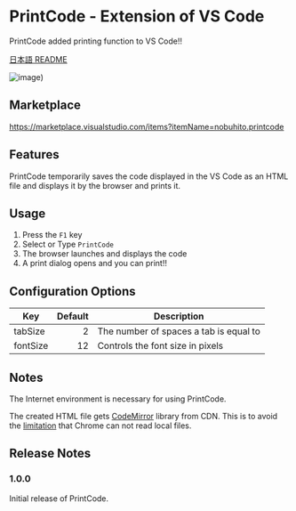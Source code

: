 # PrintCode - Extension of VS Code

PrintCode added printing function to VS Code!!

[日本語 README](https://github.com/nobuhito/vscode.printcode/blob/master/README.ja.md)

![image](https://github.com/nobuhito/vscode.printcode/blob/master/printcode.gif?raw=true))

## Marketplace

https://marketplace.visualstudio.com/items?itemName=nobuhito.printcode

## Features

PrintCode temporarily saves the code displayed in the VS Code as an HTML file and displays it by the browser and prints it.

## Usage

1. Press the `F1` key
2. Select or Type `PrintCode`
3. The browser launches and displays the code
4. A print dialog opens and you can print!!

## Configuration Options

Key      | Default | Description
---------|--------:|-------------
tabSize  |       2 | The number of spaces a tab is equal to
fontSize |      12 | Controls the font size in pixels

## Notes

The Internet environment is necessary for using PrintCode.

The created HTML file gets [CodeMirror][] library from CDN. This is to avoid the [limitation][issue47416] that Chrome can not read local files.

[CodeMirror]: http://codemirror.net/
[issue47416]: https://bugs.chromium.org/p/chromium/issues/detail?id=47416

## Release Notes

### 1.0.0

Initial release of PrintCode.